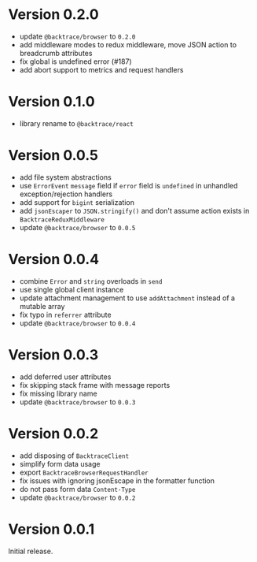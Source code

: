 # Version 0.2.0

-   update `@backtrace/browser` to `0.2.0`
-   add middleware modes to redux middleware, move JSON action to breadcrumb attributes
-   fix global is undefined error (#187)
-   add abort support to metrics and request handlers

# Version 0.1.0

-   library rename to `@backtrace/react`

# Version 0.0.5

-   add file system abstractions
-   use `ErrorEvent` `message` field if `error` field is `undefined` in unhandled exception/rejection handlers
-   add support for `bigint` serialization
-   add `jsonEscaper` to `JSON.stringify()` and don't assume action exists in `BacktraceReduxMiddleware`
-   update `@backtrace/browser` to `0.0.5`

# Version 0.0.4

-   combine `Error` and `string` overloads in `send`
-   use single global client instance
-   update attachment management to use `addAttachment` instead of a mutable array
-   fix typo in `referrer` attribute
-   update `@backtrace/browser` to `0.0.4`

# Version 0.0.3

-   add deferred user attributes
-   fix skipping stack frame with message reports
-   fix missing library name
-   update `@backtrace/browser` to `0.0.3`

# Version 0.0.2

-   add disposing of `BacktraceClient`
-   simplify form data usage
-   export `BacktraceBrowserRequestHandler`
-   fix issues with ignoring jsonEscape in the formatter function
-   do not pass form data `Content-Type`
-   update `@backtrace/browser` to `0.0.2`

# Version 0.0.1

Initial release.
